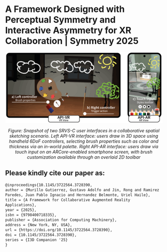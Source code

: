 # A Framework Designed with Perceptual Symmetry and Interactive Asymmetry for XR Collaboration | Symmetry 2025

<div align="center">
  <img src="./Assets/Fig_teaser.png" alt="Two users collaborating on AR drawing" width="600">
  <p><em>Figure: Snapshot of two SRVS-C user interfaces in a collaborative spatial sketching scenario. Left API-VR interface: users draw in 3D space using handheld 6DoF controllers, selecting brush properties such as color and thickness via an in-world palette. Right API-AR interface: users draw via touch input on an ARCore-enabled smartphone screen, with brush customization available through an overlaid 2D toolbar</em></p>
</div>

<!--## Overview
This repository presents a framework designed to streamline the deployment and configuration of colocated collaborative augmented reality (AR) experiences for mobile devices (currently supporting ARCore-compatible devices). The solution employs a centralized client-server architecture, where a dedicated local server (PC) manages real-time data communication and synchronization across connected devices. This approach eliminates reliance on cloud anchor services or third-party platforms, which often impose restrictive limitations.

Perfect for:
- Prototyping multi-user AR experiences
- Collaborative projects
- AR education tools

## 🧩 Project Components

| Folder | Purpose | What You'll Find There |
|--------|---------|------------------------|
| `Server/` | Contains the complete architecture and technical configuration for the local server, including all necessary components and operational processes | Server code, database setup |
| `App/` | Includes the mobile application implementation that connects to and interacts with the server framework | Unity project, App setup |


## 🛠️ Setup Guide

### Before You Begin
You'll need:

✔ **Computer**: Windows/Mac/Linux with:
  - Node.js v22.12.0 ([installation guide](https://nodejs.org/en/download))
  - MongoDB 8.0.4 ([installation guide](https://www.mongodb.com/docs/manual/installation/))

✔ **Phones**: 2+ Android devices with:
  - ARCore support ([compatibility list](https://developers.google.com/ar/devices))
  - Developer mode enabled
    
✔ Refer to [SERVER.md](./Server/README.md) and [APP.md](./App/README.md) for setup instructions.

### Step 1: Get the Code
1. **Clone the repository** (download the project):
  ```bash
  git clone https://github.com/MurilloLog/CollabAR.git
  ```

2. **Navigate into the project folder**:
  ```bash
  cd CollabAR
  ```

### Step 2: Launch the Server
1. **Open two terminal windows** and navigate both to the `Server/` folder:
  ```bash
  cd Server
  ```
2.  **In first terminal (Database-MongoDB)**
- Start MongoDB
   ```bash
   mongod
   ```
   ✅ Successful confirmation

  Wait for the log message: [initandlisten] Waiting for connections.

3. **In the second Terminal (Application - Node.js)**
- Install dependencies (**first time only**):
```bash
npm install
```

- Start the server:
```bash
npm start
```
✅ Successful confirmation

Look for the message: "Wating for connections..."

⚠️ **Important Notes**:

- Do not close either terminal window while using the application.

- Closing the first terminal (mongod) will shut down the database.

- Closing the second terminal (npm start) will stop the server.

- To stop the servers safely: Press Ctrl + C in each terminal to terminate processes gracefully.

## 🎨 Using the App
1. **Connect Devices**:
  - **Positioning**: Point all device cameras at the **same flat surface** (table/floor).
  - **Connection**:
     - Enter the server’s IP:PORT address manually (found in [SERVER.md](./Server/README.md)).
     - Tap "Join" to sync devices.
     - Wait for all players
  - **Verification**:
    - Check terminal logs for "Client [IP] connected" confirmation

2. **Start Drawing**:
  - Choose colors from the palette in your app
  - Draw in the air – your strokes appear when you finish - others will see your drawings
  - Walk around - drawings stay anchored to their physical location

🔍 System Verification

To confirm the system is operating correctly:

1. **Check the server terminal** (where you ran npm start).
2. Look for these **key log messages**:

  - ✅ "Connecting to MongoDB..."
  - ✅ "Successful connection..."
  - ✅ "Waiting for connections..." 

## ❓ Common Questions
**Q: Why do devices need to be close together?**

A: Devices need to be close to share the same AR space and use a common reference point from the starting position for accurate synchronization

**Q: Can I use iPhones?**

A: Currently Android-only (ARCore requirement), but iOS support could be added.

**Q: How many users can join simultaneously?**

A. The system supports theoretically unlimited connections, but practical performance depends on:
- The PC specifications (CPU/RAM)
- Network conditions (latency and stability)
- Drawing complexity (size/detail of shared AR content)-->

## Please kindly cite our paper as:
```
@inproceedings{10.1145/3722564.3728390,
author = {Murillo Gutierrez, Gustavo Adolfo and Jin, Rong and Ramirez Paredes, Juan Pablo Ignacio and Hernandez Belmonte, Uriel Haile},
title = {A Framework for Collaborative Augmented Reality Applications},
year = {2025},
isbn = {9798400718335},
publisher = {Association for Computing Machinery},
address = {New York, NY, USA},
url = {https://doi.org/10.1145/3722564.3728390},
doi = {10.1145/3722564.3728390},
series = {I3D Companion '25}
}
```


